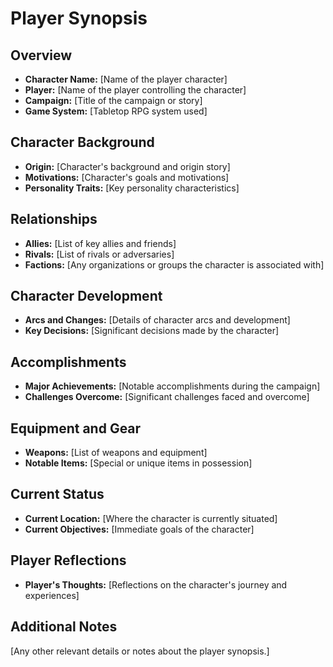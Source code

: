# Player Synopsis

## Overview
- **Character Name:** [Name of the player character]
- **Player:** [Name of the player controlling the character]
- **Campaign:** [Title of the campaign or story]
- **Game System:** [Tabletop RPG system used]

## Character Background
- **Origin:** [Character's background and origin story]
- **Motivations:** [Character's goals and motivations]
- **Personality Traits:** [Key personality characteristics]

## Relationships
- **Allies:** [List of key allies and friends]
- **Rivals:** [List of rivals or adversaries]
- **Factions:** [Any organizations or groups the character is associated with]

## Character Development
- **Arcs and Changes:** [Details of character arcs and development]
- **Key Decisions:** [Significant decisions made by the character]

## Accomplishments
- **Major Achievements:** [Notable accomplishments during the campaign]
- **Challenges Overcome:** [Significant challenges faced and overcome]

## Equipment and Gear
- **Weapons:** [List of weapons and equipment]
- **Notable Items:** [Special or unique items in possession]

## Current Status
- **Current Location:** [Where the character is currently situated]
- **Current Objectives:** [Immediate goals of the character]

## Player Reflections
- **Player's Thoughts:** [Reflections on the character's journey and experiences]

## Additional Notes
[Any other relevant details or notes about the player synopsis.]
